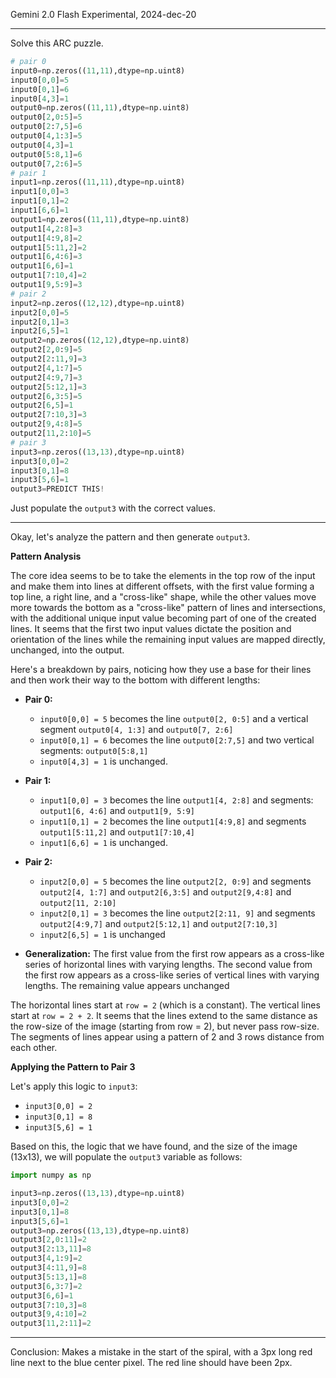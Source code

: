 Gemini 2.0 Flash Experimental, 2024-dec-20

---

Solve this ARC puzzle.

```python
# pair 0
input0=np.zeros((11,11),dtype=np.uint8)
input0[0,0]=5
input0[0,1]=6
input0[4,3]=1
output0=np.zeros((11,11),dtype=np.uint8)
output0[2,0:5]=5
output0[2:7,5]=6
output0[4,1:3]=5
output0[4,3]=1
output0[5:8,1]=6
output0[7,2:6]=5
# pair 1
input1=np.zeros((11,11),dtype=np.uint8)
input1[0,0]=3
input1[0,1]=2
input1[6,6]=1
output1=np.zeros((11,11),dtype=np.uint8)
output1[4,2:8]=3
output1[4:9,8]=2
output1[5:11,2]=2
output1[6,4:6]=3
output1[6,6]=1
output1[7:10,4]=2
output1[9,5:9]=3
# pair 2
input2=np.zeros((12,12),dtype=np.uint8)
input2[0,0]=5
input2[0,1]=3
input2[6,5]=1
output2=np.zeros((12,12),dtype=np.uint8)
output2[2,0:9]=5
output2[2:11,9]=3
output2[4,1:7]=5
output2[4:9,7]=3
output2[5:12,1]=3
output2[6,3:5]=5
output2[6,5]=1
output2[7:10,3]=3
output2[9,4:8]=5
output2[11,2:10]=5
# pair 3
input3=np.zeros((13,13),dtype=np.uint8)
input3[0,0]=2
input3[0,1]=8
input3[5,6]=1
output3=PREDICT THIS!
```

Just populate the `output3` with the correct values.

---

Okay, let's analyze the pattern and then generate `output3`.

**Pattern Analysis**

The core idea seems to be to take the elements in the top row of the input and make them into lines at different offsets, with the first value forming a top line, a right line, and a "cross-like" shape, while the other values move more towards the bottom as a "cross-like" pattern of lines and intersections, with the additional unique input value becoming part of one of the created lines. It seems that the first two input values dictate the position and orientation of the lines while the remaining input values are mapped directly, unchanged, into the output. 

Here's a breakdown by pairs, noticing how they use a base for their lines and then work their way to the bottom with different lengths:

*   **Pair 0:**
    *   `input0[0,0] = 5` becomes the line `output0[2, 0:5]` and a vertical segment `output0[4, 1:3]` and `output0[7, 2:6]`
    *   `input0[0,1] = 6` becomes the line `output0[2:7,5]` and two vertical segments: `output0[5:8,1]`
    *   `input0[4,3] = 1` is unchanged.
*   **Pair 1:**
    *   `input1[0,0] = 3` becomes the line `output1[4, 2:8]` and segments: `output1[6, 4:6]` and `output1[9, 5:9]`
    *   `input1[0,1] = 2` becomes the line `output1[4:9,8]` and segments `output1[5:11,2]` and `output1[7:10,4]`
    *   `input1[6,6] = 1` is unchanged.
*   **Pair 2:**
    *   `input2[0,0] = 5` becomes the line `output2[2, 0:9]` and segments `output2[4, 1:7]` and `output2[6,3:5]` and `output2[9,4:8]` and `output2[11, 2:10]`
    *   `input2[0,1] = 3` becomes the line `output2[2:11, 9]` and segments `output2[4:9,7]` and `output2[5:12,1]` and `output2[7:10,3]`
    *   `input2[6,5] = 1` is unchanged

*   **Generalization:** The first value from the first row appears as a cross-like series of horizontal lines with varying lengths. The second value from the first row appears as a cross-like series of vertical lines with varying lengths. The remaining value appears unchanged

The horizontal lines start at `row = 2` (which is a constant). The vertical lines start at `row = 2 + 2`. It seems that the lines extend to the same distance as the row-size of the image (starting from row = 2), but never pass row-size. The segments of lines appear using a pattern of 2 and 3 rows distance from each other.

**Applying the Pattern to Pair 3**

Let's apply this logic to `input3`:

*   `input3[0,0] = 2`
*   `input3[0,1] = 8`
*   `input3[5,6] = 1`

Based on this, the logic that we have found, and the size of the image (13x13), we will populate the `output3` variable as follows:

```python
import numpy as np

input3=np.zeros((13,13),dtype=np.uint8)
input3[0,0]=2
input3[0,1]=8
input3[5,6]=1
output3=np.zeros((13,13),dtype=np.uint8)
output3[2,0:11]=2
output3[2:13,11]=8
output3[4,1:9]=2
output3[4:11,9]=8
output3[5:13,1]=8
output3[6,3:7]=2
output3[6,6]=1
output3[7:10,3]=8
output3[9,4:10]=2
output3[11,2:11]=2
```

---

Conclusion: Makes a mistake in the start of the spiral, with a 3px long red line next to the blue center pixel. The red line should have been 2px.